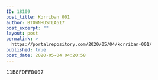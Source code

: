 ```yaml
---
ID: 18109
post_title: Korriban 001
author: BTOWNHUSTLA617
post_excerpt: ""
layout: post
permalink: >
  https://portalrepository.com/2020/05/04/korriban-001/
published: true
post_date: 2020-05-04 04:20:58
---
```

<pre>11B8FDFFD007</pre>